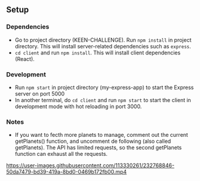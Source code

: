 ## Setup

### Dependencies

- Go to project directory (KEEN-CHALLENGE). Run `npm install` in project directory. This will install server-related dependencies such as `express`.
- `cd client` and run `npm install`. This will install client dependencies (React).

### Development

- Run `npm start` in project directory (my-express-app) to start the Express server on port 5000
- In another terminal, do `cd client` and run `npm start` to start the client in development mode with hot reloading in port 3000.

### Notes

- If you want to fecth more planets to manage, comment out the current getPlanets() function, and uncomment de following (also called getPlanets). The API has limited requests, so the second getPlanets function can exhaust all the requests. 

https://user-images.githubusercontent.com/113330261/232768846-50da7479-bd39-419a-8bd0-0469b172fb00.mp4

